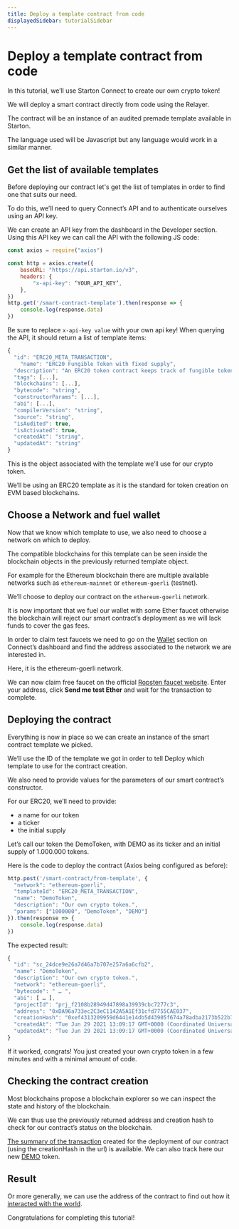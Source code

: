 ```yaml
---
title: Deploy a template contract from code
displayedSidebar: tutorialSidebar
---
```


# Deploy a template contract from code

In this tutorial, we’ll use Starton Connect to create our own crypto token!

We will deploy a smart contract directly from code using the Relayer.

The contract will be an instance of an audited premade template available in Starton.

The language used will be Javascript but any language would work in a similar manner.

##  Get the list of available templates

Before deploying our contract let's get the list of templates in order to find one that suits our need.

To do this, we’ll need to query Connect’s API and to authenticate ourselves using an API key.

We can create an API key from the dashboard in the Developer section. Using this API key we can call the API with the following JS code:

```jsx
const axios = require("axios")

const http = axios.create({
    baseURL: "https://api.starton.io/v3",
    headers: {
        "x-api-key": ‘YOUR_API_KEY’,
    },
})
http.get('/smart-contract-template').then(response => {
    console.log(response.data)
})
```

Be sure to replace `x-api-key value` with your own api key!
When querying the API, it should return a list of template items:

```jsx
{
  "id": "ERC20_META_TRANSACTION",
	"name": "ERC20 Fungible Token with fixed supply",
  "description": "An ERC20 token contract keeps track of fungible tokens: any one token is exactly equal to any other token",
  "tags": [...],
  "blockchains": [...],
  "bytecode": "string",
  "constructorParams": [...],
  "abi": [...],
  "compilerVersion": "string",
  "source": "string",
  "isAudited": true,
  "isActivated": true,
  "createdAt": "string",
  "updatedAt": "string"
}
```

This is the object associated with the template we’ll use for our crypto token.

We’ll be using an ERC20 template as it is the standard for token creation on EVM based blockchains.

## Choose a Network and fuel wallet

Now that we know which template to use, we also need to choose a network on which to deploy.

The compatible blockchains for this template can be seen inside the  blockchain objects in the previously returned template object.

For example for the Ethereum blockchain there are multiple available networks such as `ethereum-mainnet` or `ethereum-goerli` (testnet).

We’ll choose to deploy our contract on the `ethereum-goerli` network.

It is now important that we fuel our wallet with some Ether faucet otherwise the blockchain will reject our smart contract’s deployment as we will lack funds to cover the gas fees.

In order to claim test faucets we need to go on the [Wallet](/Wallet/understanding-key-management-systems.md) section on Connect’s dashboard and find the address associated to the network we are interested in.

Here, it is the ethereum-goerli network.

We can now claim free faucet on the official [Ropsten faucet website](https://faucet.dimensions.network/).
Enter your address, click **Send me test Ether** and wait for the transaction to complete.

## Deploying the contract

Everything is now in place so we can create an instance of the smart contract template we picked.

We’ll use the ID of the template we got in order to tell Deploy which template to use for the contract creation.

We also need to provide values for the parameters of our smart contract’s constructor.

For our ERC20, we’ll need to provide:
- a name for our token
- a ticker
- the initial supply

Let’s call our token the DemoToken, with DEMO as its ticker and an initial supply of 1.000.000 tokens.

Here is the code to deploy the contract (Axios being configured as before):

```jsx
http.post('/smart-contract/from-template', {
  "network": "ethereum-goerli",
  "templateId": "ERC20_META_TRANSACTION",
  "name": "DemoToken",
  "description": "Our own crypto token.",
  "params": ["1000000", "DemoToken", "DEMO"]
}).then(response => {
    console.log(response.data)
})
```  

The expected result:

```jsx
{
  "id": "sc_24dce9e26a7d46a7b707e257a6a6cfb2",
  "name": "DemoToken",
  "description": "Our own crypto token.",
  "network": "ethereum-goerli",
  "bytecode": " … ",
  "abi": [ … ],
  "projectId": "prj_f2108b28949d47898a39939cbc7277c3",
  "address": "0xDA96a733ec2C3eC1142A5A1Ef31cfd7755CAE037",
  "creationHash": "0xef4313209959d6441e14db5d43905f674a78adba2173b522b7fe37311e135c05",
  "createdAt": "Tue Jun 29 2021 13:09:17 GMT+0000 (Coordinated Universal Time)",
  "updatedAt": "Tue Jun 29 2021 13:09:17 GMT+0000 (Coordinated Universal Time)"
}
```

If it worked, congrats! You just created your own crypto token in a few minutes and with a minimal amount of code.

## Checking the contract creation

Most blockchains propose a blockchain explorer so we can inspect the state and history of the blockchain.

We can thus use the previously returned address and creation hash to check for our contract’s status on the blockchain.

[The summary of the transaction](https://ropsten.etherscan.io/tx/0xef4313209959d6441e14db5d43905f674a78adba2173b522b7fe37311e135c05) created for the deployment of our contract (using the creationHash in the url) is available.
We can also track here our new [DEMO](https://ropsten.etherscan.io/token/0xda96a733ec2c3ec1142a5a1ef31cfd7755cae037) token.

## Result
Or more generally, we can use the address of the contract to find out how it [interacted with the world](https://ropsten.etherscan.io/address/0xDA96a733ec2C3eC1142A5A1Ef31cfd7755CAE037).

Congratulations for completing this tutorial!
